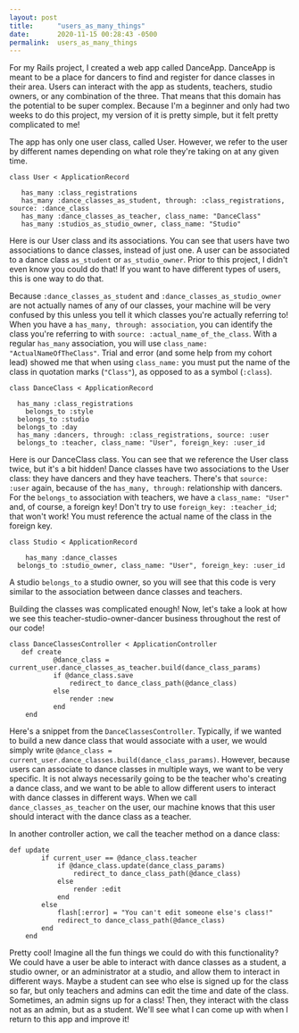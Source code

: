 ```yaml
---
layout: post
title:      "users_as_many_things"
date:       2020-11-15 00:28:43 -0500
permalink:  users_as_many_things
---
```



For my Rails project, I created a web app called DanceApp. DanceApp is meant to be a place for dancers to find and register for dance classes in their area. Users can interact with the app as students, teachers, studio owners, or any combination of the three. That means that this domain has the potential to be super complex. Because I'm a beginner and only had two weeks to do this project, my version of it is pretty simple, but it felt pretty complicated to me!

The app has only one user class, called User. However, we refer to the user by different names depending on what role they're taking on at any given time. 

```
class User < ApplicationRecord

   has_many :class_registrations
   has_many :dance_classes_as_student, through: :class_registrations, source: :dance_class
   has_many :dance_classes_as_teacher, class_name: "DanceClass"
   has_many :studios_as_studio_owner, class_name: "Studio"
```
	
Here is our User class and its associations. You can see that users have two associations to dance classes, instead of just one. A user can be associated to a dance class `as_student` or `as_studio_owner`. Prior to this project, I didn't even know you could do that! If you want to have different types of users, this is one way to do that. 

Because `:dance_classes_as_student` and `:dance_classes_as_studio_owner` are not actually names of any of our classes, your machine will be very confused by this unless you tell it which classes you're actually referring to! When you have a `has_many, through: association`, you can identify the class you're referring to with `source: :actual_name_of_the_class`. With a regular `has_many` association, you will use `class_name: "ActualNameOfTheClass"`. Trial and error (and some help from my cohort lead) showed me that when using `class_name:` you must put the name of the class in quotation marks (`"Class"`), as opposed to as a symbol (`:class`). 
	
```
class DanceClass < ApplicationRecord
	
  has_many :class_registrations 
	belongs_to :style
  belongs_to :studio
  belongs_to :day
  has_many :dancers, through: :class_registrations, source: :user 
  belongs_to :teacher, class_name: "User", foreign_key: :user_id
```

Here is our DanceClass class. You can see that we reference the User class twice, but it's a bit hidden! Dance classes have two associations to the User class: they have dancers and they have teachers. There's that `source: :user` again, because of the `has_many, through:` relationship with dancers. For the `belongs_to` association with teachers, we have a `class_name: "User"` and, of course, a foreign key! Don't try to use `foreign_key: :teacher_id`; that won't work! You must reference the actual name of the class in the foreign key. 
	
```
class Studio < ApplicationRecord
	
	has_many :dance_classes
  belongs_to :studio_owner, class_name: "User", foreign_key: :user_id
```

A studio `belongs_to` a studio owner, so you will see that this code is very similar to the association between dance classes and teachers.

Building the classes was complicated enough! Now, let's take a look at how we see this teacher-studio-owner-dancer business throughout the rest of our code! 

```
class DanceClassesController < ApplicationController
   def create 
           @dance_class = current_user.dance_classes_as_teacher.build(dance_class_params)
           if @dance_class.save 
               redirect_to dance_class_path(@dance_class)
           else 
               render :new 
           end 
    end
```
		
Here's a snippet from the `DanceClassesController`. Typically, if we wanted to build a new dance class that would associate with a user, we would simply write `@dance_class = current_user.dance_classes.build(dance_class_params)`. However, because users can associate to dance classes in multiple ways, we want to be very specific. It is not always necessarily going to be the teacher who's creating a dance class, and we want to be able to allow different users to interact with dance classes in different ways. When we call `dance_classes_as_teacher` on the user, our machine knows that this user should interact with the dance class as a teacher. 

In another controller action, we call the teacher method on a dance class:

```
def update 
        if current_user == @dance_class.teacher
            if @dance_class.update(dance_class_params)
                redirect_to dance_class_path(@dance_class)
            else
                render :edit   
            end
        else
            flash[:error] = "You can't edit someone else's class!"
            redirect_to dance_class_path(@dance_class)
        end 
    end
```

Pretty cool! Imagine all the fun things we could do with this functionality? We could have a user be able to interact with dance classes as a student, a studio owner, or an administrator at a studio, and allow them to interact in different ways. Maybe a student can see who else is signed up for the class so far, but only teachers and admins can edit the time and date of the class. Sometimes, an admin signs up for a class! Then, they interact with the class not as an admin, but as a student. We'll see what I can come up with when I return to this app and improve it!





